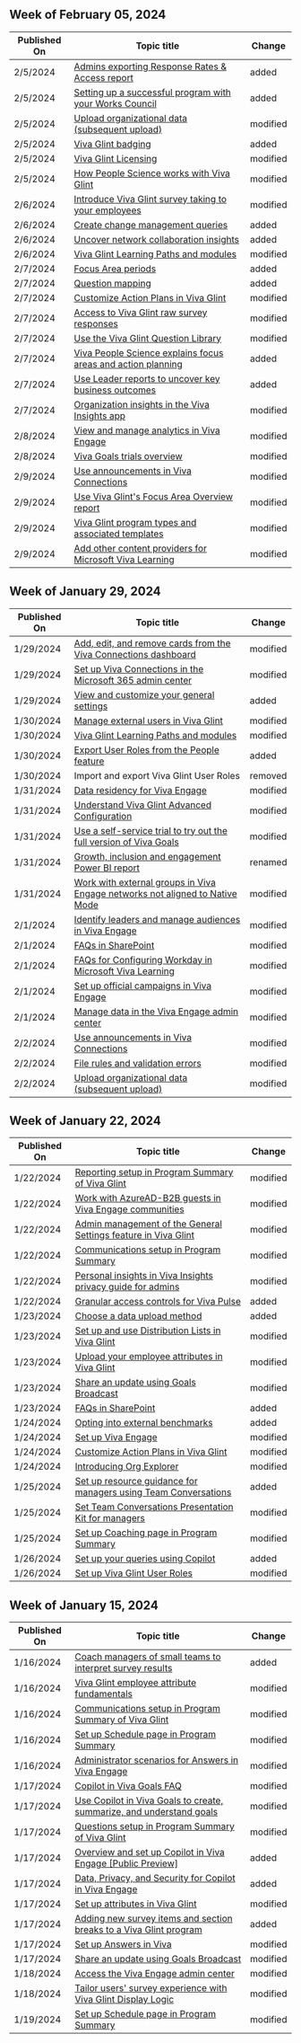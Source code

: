 <!-- This file is generated automatically each week. Changes made to this file will be overwritten.-->



## Week of February 05, 2024


| Published On |Topic title | Change |
|------|------------|--------|
| 2/5/2024 | [Admins exporting Response Rates & Access report](/viva/glint/reports/response-access) | added |
| 2/5/2024 | [Setting up a successful program with your Works Council](/viva/glint/setup/works-council) | added |
| 2/5/2024 | [Upload organizational data (subsequent upload)](/viva/insights/advanced/admin/upload-org-data-subsequent) | modified |
| 2/5/2024 | [Viva Glint badging](/viva/glint/start/viva-glint-badging) | added |
| 2/5/2024 | [Viva Glint Licensing](/viva/glint/setup/glint-order-teams) | modified |
| 2/5/2024 | [How People Science works with Viva Glint](/viva/glint/start/people-science-viva-glint) | modified |
| 2/6/2024 | [Introduce Viva Glint survey taking to your employees](/viva/glint/communicate/survey-taking-for-employees) | modified |
| 2/6/2024 | [Create change management queries](/viva/insights/advanced/analyst/change-management-queries) | added |
| 2/6/2024 | [Uncover network collaboration insights](/viva/insights/advanced/analyst/network-collaboration-insights) | added |
| 2/6/2024 | [Viva Glint Learning Paths and modules](/viva/glint/start/viva-glint-learning-paths-and-modules) | modified |
| 2/7/2024 | [Focus Area periods](/viva/glint/reports/focus-area-periods) | added |
| 2/7/2024 | [Question mapping](/viva/glint/setup/question-mapping) | added |
| 2/7/2024 | [Customize Action Plans in Viva Glint](/viva/glint/setup/customize-action-plans) | modified |
| 2/7/2024 | [Access to Viva Glint raw survey responses](/viva/glint/setup/employee-raw-data-export) | modified |
| 2/7/2024 | [Use the Viva Glint Question Library](/viva/glint/setup/question-library) | modified |
| 2/7/2024 | [Viva People Science explains focus areas and action planning](/viva/glint/reports/people-science-explains-focus-areas) | added |
| 2/7/2024 | [Use Leader reports to uncover key business outcomes](/viva/insights/org-team-insights/leader-reports) | added |
| 2/7/2024 | [Organization insights in the Viva Insights app](/viva/insights/org-team-insights/org-insights) | modified |
| 2/8/2024 | [View and manage analytics in Viva Engage](/viva/engage/analytics) | modified |
| 2/8/2024 | [Viva Goals trials overview](/viva/goals/viva-goals-trials) | modified |
| 2/9/2024 | [Use announcements in Viva Connections](/viva/connections/announcements-viva-connections) | modified |
| 2/9/2024 | [Use Viva Glint's Focus Area Overview report](/viva/glint/reports/focus-area-overview-report) | modified |
| 2/9/2024 | [Viva Glint program types and associated templates](/viva/glint/start/program-types-templates) | modified |
| 2/9/2024 | [Add other content providers for Microsoft Viva Learning](/viva/learning/configure-other-content-sources) | modified |


## Week of January 29, 2024


| Published On |Topic title | Change |
|------|------------|--------|
| 1/29/2024 | [Add, edit, and remove cards from the Viva Connections dashboard](/viva/connections/create-dashboard) | modified |
| 1/29/2024 | [Set up Viva Connections in the Microsoft 365 admin center](/viva/connections/set-up-admin-center) | modified |
| 1/29/2024 | [View and customize your general settings](/viva/insights/advanced/admin/general-settings) | added |
| 1/30/2024 | [Manage external users in Viva Glint](/viva/glint/setup/add-external-user) | modified |
| 1/30/2024 | [Viva Glint Learning Paths and modules](/viva/glint/start/viva-glint-learning-paths-and-modules) | modified |
| 1/30/2024 | [Export User Roles from the People feature](/viva/glint/setup/export-user-roles) | added |
| 1/30/2024 | Import and export Viva Glint User Roles | removed |
| 1/31/2024 | [Data residency for Viva Engage](/viva/engage/manage-security-and-compliance/data-residency) | modified |
| 1/31/2024 | [Understand Viva Glint Advanced Configuration](/viva/glint/setup/understand-advanced-configuration) | modified |
| 1/31/2024 | [Use a self-service trial to try out the full version of Viva Goals](/viva/goals/self-service-trials) | modified |
| 1/31/2024 | [Growth, inclusion and engagement Power BI report](/viva/insights/advanced/analyst/templates/growth-inclusion-engagement) | renamed |
| 1/31/2024 | [Work with external groups in Viva Engage networks not aligned to Native Mode](/viva/engage/work-with-external-users/create-and-manage-external-groups) | modified |
| 2/1/2024 | [Identify leaders and manage audiences in Viva Engage](/viva/engage/leadership-identification) | modified |
| 2/1/2024 | [FAQs in SharePoint](/viva/learning/sharepoint-faq) | modified |
| 2/1/2024 | [FAQs for Configuring Workday in Microsoft Viva Learning](/viva/learning/workday-integration-faqs) | modified |
| 2/1/2024 | [Set up official campaigns in Viva Engage](/viva/engage/campaigns) | modified |
| 2/1/2024 | [Manage data in the Viva Engage admin center](/viva/engage/eac-as-manage-data) | modified |
| 2/2/2024 | [Use announcements in Viva Connections](/viva/connections/announcements-viva-connections) | modified |
| 2/2/2024 | [File rules and validation errors](/viva/insights/advanced/admin/rules-validation-errors) | modified |
| 2/2/2024 | [Upload organizational data (subsequent upload)](/viva/insights/advanced/admin/upload-org-data-subsequent) | modified |


## Week of January 22, 2024


| Published On |Topic title | Change |
|------|------------|--------|
| 1/22/2024 | [Reporting setup in Program Summary of Viva Glint](/viva/glint/setup/reporting-setup) | modified |
| 1/22/2024 | [Work with AzureAD-B2B guests in Viva Engage communities](/viva/engage/get-started-with-viva-engage/azure-ad-b2b-guests-viva-engage) | modified |
| 1/22/2024 | [Admin management of the General Settings feature in Viva Glint](/viva/glint/setup/manage-general-settings) | modified |
| 1/22/2024 | [Communications setup in Program Summary](/viva/glint/setup/program-summary-communications) | modified |
| 1/22/2024 | [Personal insights in Viva Insights privacy guide for admins](/viva/insights/personal/overview/privacy-guide-admins) | modified |
| 1/22/2024 | [Granular access controls for Viva Pulse](/viva/pulse/setup-admin-access/granular-access-controls) | added |
| 1/23/2024 | [Choose a data upload method](/viva/glint/setup/choose-upload-method) | added |
| 1/23/2024 | [Set up and use Distribution Lists in Viva Glint](/viva/glint/setup/set-up-distribution-lists) | modified |
| 1/23/2024 | [Upload your employee attributes in Viva Glint](/viva/glint/setup/upload-employee-attributes) | modified |
| 1/23/2024 | [Share an update using Goals Broadcast](/viva/goals/goals-broadcast) | modified |
| 1/23/2024 | [FAQs in SharePoint](/viva/learning/sharepoint-faq) | added |
| 1/24/2024 | [Opting into external benchmarks](/viva/glint/setup/opting-into-external-benchmarks) | added |
| 1/24/2024 | [Set up Viva Engage](/viva/engage/setup) | modified |
| 1/24/2024 | [Customize Action Plans in Viva Glint](/viva/glint/setup/customize-action-plans) | modified |
| 1/24/2024 | [Introducing Org Explorer](/viva/people-in-viva/introducing-org-explorer) | modified |
| 1/25/2024 | [Set up resource guidance for managers using Team Conversations](/viva/glint/reports/team-conversations-resource-guidance) | added |
| 1/25/2024 | [Set Team Conversations Presentation Kit for managers](/viva/glint/reports/coaching-team-conversations) | modified |
| 1/25/2024 | [Set up Coaching page in Program Summary](/viva/glint/setup/program-summary-coaching) | modified |
| 1/26/2024 | [Set up your queries using Copilot](/viva/insights/advanced/analyst/copilot-query) | added |
| 1/26/2024 | [Set up Viva Glint User Roles](/viva/glint/setup/set-up-user-roles) | modified |


## Week of January 15, 2024


| Published On |Topic title | Change |
|------|------------|--------|
| 1/16/2024 | [Coach managers of small teams to interpret survey results](/viva/glint/reports/coach-managers-small-teams) | added |
| 1/16/2024 | [Viva Glint employee attribute fundamentals](/viva/glint/setup/attribute-fundamentals) | modified |
| 1/16/2024 | [Communications setup in Program Summary of Viva Glint](/viva/glint/setup/program-summary-communications) | modified |
| 1/16/2024 | [Set up Schedule page in Program Summary](/viva/glint/setup/schedule-setup) | modified |
| 1/16/2024 | [Administrator scenarios for Answers in Viva Engage](/viva/engage/eac-answers-admin-scenarios) | modified |
| 1/17/2024 | [Copilot in Viva Goals FAQ](/viva/goals/copilot-faq) | modified |
| 1/17/2024 | [Use Copilot in Viva Goals to create, summarize, and understand goals](/viva/goals/copilot-uses) | modified |
| 1/17/2024 | [Questions setup in Program Summary of Viva Glint](/viva/glint/setup/questions-setup) | modified |
| 1/17/2024 | [Overview and set up Copilot in Viva Engage [Public Preview] ](/viva/engage/configure-copilot-for-engage) | added |
| 1/17/2024 | [Data, Privacy, and Security for Copilot in Viva Engage](/viva/engage/manage-security-and-compliance/data-privacy-security-copilot-engage) | added |
| 1/17/2024 | [Set up attributes in Viva Glint](/viva/glint/setup/send-employee-attributes) | modified |
| 1/17/2024 | [Adding new survey items and section breaks to a Viva Glint program](/viva/glint/setup/add-new-questions) | added |
| 1/17/2024 | [Set up Answers in Viva](/viva/engage/eac-answers-overview-set-up) | modified |
| 1/17/2024 | [Share an update using Goals Broadcast](/viva/goals/goals-broadcast) | modified |
| 1/18/2024 | [Access the Viva Engage admin center](/viva/engage/eac-as-access-eac) | modified |
| 1/18/2024 | [Tailor users' survey experience with Viva Glint Display Logic](/viva/glint/setup/viva-glint-display-logic) | modified |
| 1/19/2024 | [Set up Schedule page in Program Summary](/viva/glint/setup/schedule-setup) | modified |
